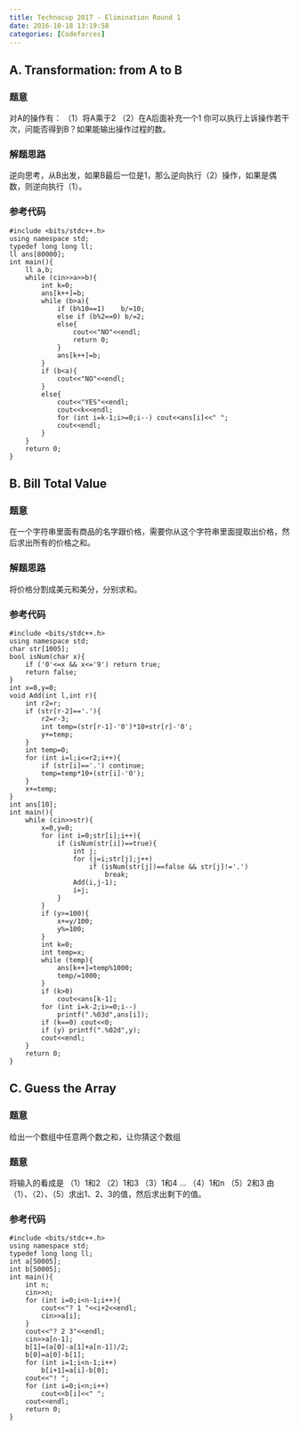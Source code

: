 ```yaml
---
title: Technocup 2017 - Elimination Round 1
date: 2016-10-18 13:19:58
categories: [Codeforces]
---
```

## A. Transformation: from A to B

### 题意

对A的操作有：
（1）将A乘于2
（2）在A后面补充一个1
你可以执行上诉操作若干次，问能否得到B？如果能输出操作过程的数。

### 解题思路

逆向思考，从B出发，如果B最后一位是1，那么逆向执行（2）操作，如果是偶数，则逆向执行（1）。

### 参考代码
```
#include <bits/stdc++.h>
using namespace std;
typedef long long ll;
ll ans[80000];
int main(){
	ll a,b;
	while (cin>>a>>b){
		int k=0;
		ans[k++]=b;
		while (b>a){
			if (b%10==1)	b/=10;
			else if (b%2==0) b/=2;
			else{
				cout<<"NO"<<endl;
				return 0;
			}
			ans[k++]=b;
		}
		if (b<a){
			cout<<"NO"<<endl;
		}
		else{
			cout<<"YES"<<endl;
			cout<<k<<endl;
			for (int i=k-1;i>=0;i--) cout<<ans[i]<<" ";
			cout<<endl;
		}
	}
	return 0;
}
```

## B. Bill Total Value

### 题意

在一个字符串里面有商品的名字跟价格，需要你从这个字符串里面提取出价格，然后求出所有的价格之和。

### 解题思路

将价格分割成美元和美分，分别求和。

### 参考代码
```
#include <bits/stdc++.h>
using namespace std;
char str[1005];
bool isNum(char x){
	if ('0'<=x && x<='9') return true;
	return false;
}
int x=0,y=0;
void Add(int l,int r){
	int r2=r;
	if (str[r-2]=='.'){
		r2=r-3;
		int temp=(str[r-1]-'0')*10+str[r]-'0';
		y+=temp;
	}
	int temp=0;
	for (int i=l;i<=r2;i++){
		if (str[i]=='.') continue;
		temp=temp*10+(str[i]-'0');
	}
	x+=temp;
}
int ans[10];
int main(){
	while (cin>>str){
		x=0,y=0;
		for (int i=0;str[i];i++){
			if (isNum(str[i])==true){
				int j;
				for (j=i;str[j];j++)
					if (isNum(str[j])==false && str[j]!='.') 
						break;
				Add(i,j-1);
				i=j;
			}
		}
		if (y>=100){
			x+=y/100;
			y%=100;
		}
		int k=0;
		int temp=x;
		while (temp){
			ans[k++]=temp%1000;
			temp/=1000;
		}
		if (k>0)
			cout<<ans[k-1];
		for (int i=k-2;i>=0;i--)
			printf(".%03d",ans[i]);
		if (k==0) cout<<0;
		if (y) printf(".%02d",y);
		cout<<endl;
	}
	return 0;
}
```

## C. Guess the Array

### 题意

给出一个数组中任意两个数之和，让你猜这个数组

### 题意

将输入的看成是
（1）1和2
（2）1和3
（3）1和4
...
（4）1和n
（5）2和3
由（1）、（2）、（5）求出1、2、3的值，然后求出剩下的值。

### 参考代码

```
#include <bits/stdc++.h>
using namespace std;
typedef long long ll;
int a[50005];
int b[50005];
int main(){
	int n;
	cin>>n;
	for (int i=0;i<n-1;i++){
		cout<<"? 1 "<<i+2<<endl;
		cin>>a[i];
	}
	cout<<"? 2 3"<<endl;
	cin>>a[n-1];
	b[1]=(a[0]-a[1]+a[n-1])/2;
	b[0]=a[0]-b[1];
	for (int i=1;i<n-1;i++)
		b[i+1]=a[i]-b[0];
	cout<<"! ";
	for (int i=0;i<n;i++)
		cout<<b[i]<<" ";
	cout<<endl;
	return 0;
}
```